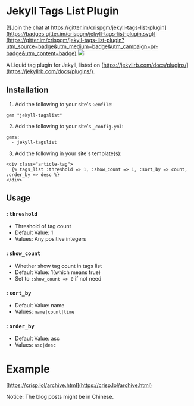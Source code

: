 # Jekyll Tags List Plugin

[![Join the chat at https://gitter.im/crispgm/jekyll-tags-list-plugin](https://badges.gitter.im/crispgm/jekyll-tags-list-plugin.svg)](https://gitter.im/crispgm/jekyll-tags-list-plugin?utm_source=badge&utm_medium=badge&utm_campaign=pr-badge&utm_content=badge)
![](https://img.shields.io/badge/license-MIT-blue.svg)

A Liquid tag plugin for Jekyll, listed on [https://jekyllrb.com/docs/plugins/](https://jekyllrb.com/docs/plugins/).

## Installation

1. Add the following to your site's ```Gemfile```:

```
gem "jekyll-tagslist"
```

2. Add the following to your site's ```_config.yml```:

```
gems:
  - jekyll-tagslist
```

3. Add the following in your site's template(s):

```
<div class="article-tag">
  {% tags_list :threshold => 1, :show_count => 1, :sort_by => count, :order_by => desc %}
</div>
```

## Usage

### ```:threshold```
* Threshold of tag count
* Default Value: 1
* Values: Any positive integers

### ```:show_count```
* Whether show tag count in tags list
* Default Value: 1(which means true)
* Set to ```:show_count => 0``` if not need

### ```:sort_by```
* Default Value: name
* Values: ```name|count|time```

### ```:order_by```
* Default Value: asc
* Values: ```asc|desc```

# Example

[https://crisp.lol/archive.html](https://crisp.lol/archive.html)

Notice: The blog posts might be in Chinese.
